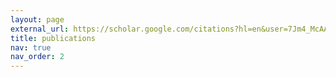 ```yaml
---
layout: page
external_url: https://scholar.google.com/citations?hl=en&user=7Jm4_McAAAAJ&view_op=list_works&sortby=pubdate
title: publications
nav: true
nav_order: 2
---
```


<!-- _pages/publications.md 
<div class="publications">

{% bibliography %}

</div>
-->
